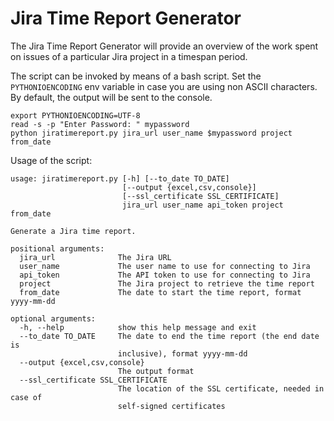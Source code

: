 Jira Time Report Generator
==========================

The Jira Time Report Generator will provide an overview of the work spent on issues of a particular Jira project in a 
timespan period.

The script can be invoked by means of a bash script. Set the `PYTHONIOENCODING` env variable in case you are using non ASCII characters.
By default, the output will be sent to the console.

    export PYTHONIOENCODING=UTF-8  
    read -s -p "Enter Password: " mypassword
    python jiratimereport.py jira_url user_name $mypassword project from_date

Usage of the script:

    usage: jiratimereport.py [-h] [--to_date TO_DATE]
                             [--output {excel,csv,console}]
                             [--ssl_certificate SSL_CERTIFICATE]
                             jira_url user_name api_token project from_date
    
    Generate a Jira time report.
    
    positional arguments:
      jira_url              The Jira URL
      user_name             The user name to use for connecting to Jira
      api_token             The API token to use for connecting to Jira
      project               The Jira project to retrieve the time report
      from_date             The date to start the time report, format yyyy-mm-dd
    
    optional arguments:
      -h, --help            show this help message and exit
      --to_date TO_DATE     The date to end the time report (the end date is
                            inclusive), format yyyy-mm-dd
      --output {excel,csv,console}
                            The output format
      --ssl_certificate SSL_CERTIFICATE
                            The location of the SSL certificate, needed in case of
                            self-signed certificates
